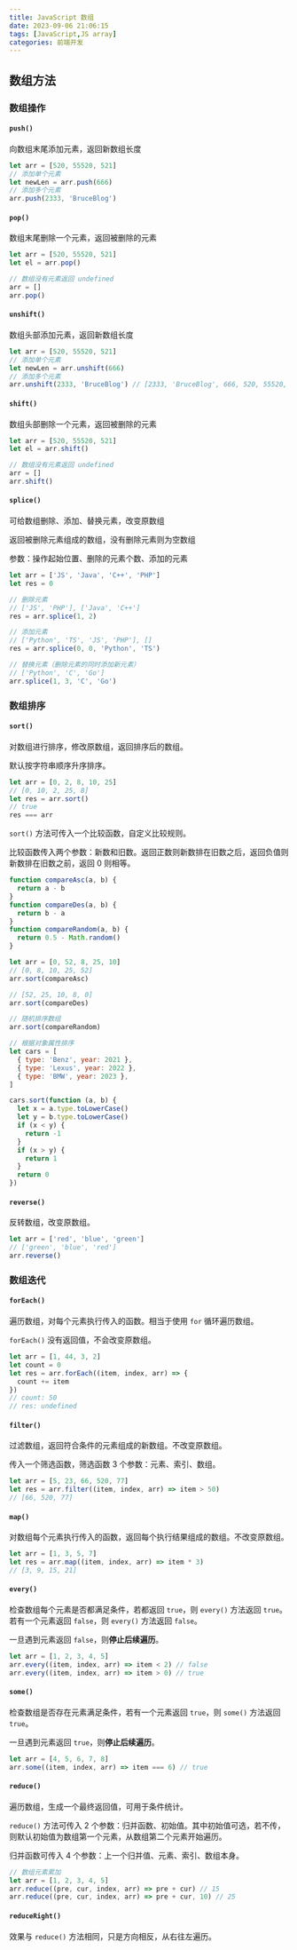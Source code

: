 ```yaml
---
title: JavaScript 数组
date: 2023-09-06 21:06:15
tags: [JavaScript,JS array]
categories: 前端开发
---
```


## 数组方法

### 数组操作

#### `push()`

向数组末尾添加元素，返回新数组长度

```js
let arr = [520, 55520, 521]
// 添加单个元素
let newLen = arr.push(666)
// 添加多个元素
arr.push(2333, 'BruceBlog')
```

#### `pop()`

数组末尾删除一个元素，返回被删除的元素

```js
let arr = [520, 55520, 521]
let el = arr.pop()

// 数组没有元素返回 undefined
arr = []
arr.pop()
```

#### `unshift()`

数组头部添加元素，返回新数组长度

```js
let arr = [520, 55520, 521]
// 添加单个元素
let newLen = arr.unshift(666)
// 添加多个元素
arr.unshift(2333, 'BruceBlog') // [2333, 'BruceBlog', 666, 520, 55520, 521]
```

#### `shift()`

数组头部删除一个元素，返回被删除的元素

```js
let arr = [520, 55520, 521]
let el = arr.shift()

// 数组没有元素返回 undefined
arr = []
arr.shift()
```

#### `splice()`

可给数组删除、添加、替换元素，改变原数组

返回被删除元素组成的数组，没有删除元素则为空数组

参数：操作起始位置、删除的元素个数、添加的元素

```js
let arr = ['JS', 'Java', 'C++', 'PHP']
let res = 0

// 删除元素
// ['JS', 'PHP'], ['Java', 'C++']
res = arr.splice(1, 2)

// 添加元素
// ['Python', 'TS', 'JS', 'PHP'], []
res = arr.splice(0, 0, 'Python', 'TS')

// 替换元素（删除元素的同时添加新元素）
// ['Python', 'C', 'Go']
arr.splice(1, 3, 'C', 'Go')
```

### 数组排序

#### `sort()`

对数组进行排序，修改原数组，返回排序后的数组。

默认按字符串顺序升序排序。

```js
let arr = [0, 2, 8, 10, 25]
// [0, 10, 2, 25, 8]
let res = arr.sort()
// true
res === arr
```

`sort()` 方法可传入一个比较函数，自定义比较规则。

比较函数传入两个参数：新数和旧数。返回正数则新数排在旧数之后，返回负值则新数排在旧数之前，返回 0 则相等。

```js
function compareAsc(a, b) {
  return a - b
}
function compareDes(a, b) {
  return b - a
}
function compareRandom(a, b) {
  return 0.5 - Math.random()
}

let arr = [0, 52, 8, 25, 10]
// [0, 8, 10, 25, 52]
arr.sort(compareAsc)

// [52, 25, 10, 8, 0]
arr.sort(compareDes)

// 随机排序数组
arr.sort(compareRandom)

// 根据对象属性排序
let cars = [
  { type: 'Benz', year: 2021 },
  { type: 'Lexus', year: 2022 },
  { type: 'BMW', year: 2023 },
]

cars.sort(function (a, b) {
  let x = a.type.toLowerCase()
  let y = b.type.toLowerCase()
  if (x < y) {
    return -1
  }
  if (x > y) {
    return 1
  }
  return 0
})
```

#### `reverse()`

反转数组，改变原数组。

```js
let arr = ['red', 'blue', 'green']
// ['green', 'blue', 'red']
arr.reverse()
```

### 数组迭代

#### `forEach()`

遍历数组，对每个元素执行传入的函数。相当于使用 `for` 循环遍历数组。

`forEach()` 没有返回值，不会改变原数组。

```js
let arr = [1, 44, 3, 2]
let count = 0
let res = arr.forEach((item, index, arr) => {
  count += item
})
// count: 50
// res: undefined
```

#### `filter()`

过滤数组，返回符合条件的元素组成的新数组。不改变原数组。

传入一个筛选函数，筛选函数 3 个参数：元素、索引、数组。

```js
let arr = [5, 23, 66, 520, 77]
let res = arr.filter((item, index, arr) => item > 50)
// [66, 520, 77]
```

#### `map()`

对数组每个元素执行传入的函数，返回每个执行结果组成的数组。不改变原数组。

```js
let arr = [1, 3, 5, 7]
let res = arr.map((item, index, arr) => item * 3)
// [3, 9, 15, 21]
```

#### `every()`

检查数组每个元素是否都满足条件，若都返回 `true`，则 `every()` 方法返回 `true`。若有一个元素返回 `false`，则 `every()` 方法返回 `false`。

一旦遇到元素返回 `false`，则**停止后续遍历**。

```js
let arr = [1, 2, 3, 4, 5]
arr.every((item, index, arr) => item < 2) // false
arr.every((item, index, arr) => item > 0) // true
```

#### `some()`

检查数组是否存在元素满足条件，若有一个元素返回 `true`，则 `some()` 方法返回 `true`。

一旦遇到元素返回 `true`，则**停止后续遍历**。

```js
let arr = [4, 5, 6, 7, 8]
arr.some((item, index, arr) => item === 6) // true
```

#### `reduce()`

遍历数组，生成一个最终返回值，可用于条件统计。

`reduce()` 方法可传入 2 个参数：归并函数、初始值。其中初始值可选，若不传，则默认初始值为数组第一个元素，从数组第二个元素开始遍历。

归并函数可传入 4 个参数：上一个归并值、元素、索引、数组本身。

```js
// 数组元素累加
let arr = [1, 2, 3, 4, 5]
arr.reduce((pre, cur, index, arr) => pre + cur) // 15
arr.reduce((pre, cur, index, arr) => pre + cur, 10) // 25
```

#### `reduceRight()`

效果与 `reduce()` 方法相同，只是方向相反，从右往左遍历。
